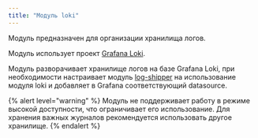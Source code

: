 ```yaml
---
title: "Модуль loki"
---
```


Модуль предназначен для организации хранилища логов.

Модуль использует проект [Grafana Loki](https://grafana.com/oss/loki/).

Модуль разворачивает хранилище логов на базе Grafana Loki, при необходимости настраивает модуль [log-shipper](../460-log-shipper/) на использование модуля loki и добавляет в Grafana соответствующий datasource.

{% alert level="warning" %}
Модуль не поддерживает работу в режиме высокой доступности, что ограничивает его использование. Для хранения важных журналов рекомендуется использовать другое хранилище.
{% endalert %}
